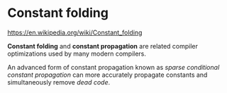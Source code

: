 # Constant folding

https://en.wikipedia.org/wiki/Constant_folding

__Constant folding__ and __constant propagation__ are related compiler optimizations used by many modern compilers.

An advanced form of constant propagation known as _sparse conditional constant propagation_ can more accurately propagate constants and simultaneously remove _dead code_.

